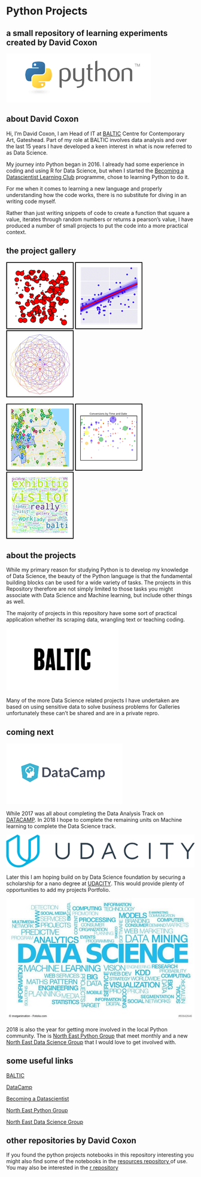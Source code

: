 # Python Projects
## a small repository of learning experiments created by David Coxon

![Python](Images/python.png?raw=true)

## about David Coxon

Hi, I’m David Coxon, I am Head of IT at [BALTIC](http://baltic.art) Centre for Contemporary Art, Gateshead. Part of my role at BALTIC involves data analysis and over the last 15 years I have developed a keen interest in what is now referred to as Data Science. 

My journey into Python began in 2016. I already had some experience in coding and using R for Data Science, but when I started the [Becoming a Datascientist Learning Club](https://www.becomingadatascientist.com/learningclub/) programme, chose to learning Python to do it.

For me when it comes to learning a new language and properly understanding how the code works, there is no substitute for diving in an writing code myself. 

Rather than just writing snippets of code to create a function that square a value, iterates through random numbers or returns a pearson’s value, I have produced a number of small projects to put the code into a more practical context.

## the project gallery

![Art Maker](Images/Gallery/artsquareb.png?raw=true)
![Regressions](Images/Gallery/regressionsquareb.png?raw=true)
![Turtles](Images/Gallery/turtlessquareb.png?raw=true)

![Maps](Images/Gallery/mapsquareb.png?raw=true)
![Conversions](Images/Gallery/conversionssquareb.png?raw=true)
![Words](Images/Gallery/wordcloudsqureb.png?raw=true)

## about the projects

While my primary reason for studying Python is to develop my  knowledge of Data Science, the beauty of the Python language is that the fundamental building blocks can be used for a wide variety of tasks. The projects in this Repository therefore are not simply limited to those tasks you might associate with Data Science and Machine learning, but include other things as well. 

The majority of projects in this repository have some sort of practical application whether its scraping data, wrangling text or teaching coding. 

![BALTIC](Images/baltic.png?raw=true)

Many of the more Data Science related projects I have undertaken are based on using sensitive data to solve business problems for Galleries unfortunately these can’t be shared and are in a private repro.

## coming next

![DATACAMP](Images/datacamp.png?raw=true)

While 2017 was all about completing the Data Analysis Track on [DATACAMP](https://www.datacamp.com.com/). In 2018 I hope to complete the remaining units on Machine learning to complete the Data Science track.

![UDACITY](Images/udacity.png?raw=true)

Later this I am hoping build on by Data Science foundation by securing a scholarship for a nano degree at [UDACITY](https://eu.udacity.com/nanodegree). This would provide plenty of opportunities to add my projects Portfolio.

![NE DataScience](Images/nedatascience.jpeg?raw=true)

2018 is also the year for getting more involved in the local Python community. The is [North East Python Group](https://www.pythonnortheast.com/) that meet monthly and a new [North East Data Science Group](https://www.meetup.com/Newcastle-Upon-Tyne-Data-Science-Meetup/) that I would love to get involved with. 

## some useful links

[BALTIC](http://baltic.art) 

[DataCamp](https://www.datacamp.com/)

[Becoming a Datascientist](https://www.becomingadatascientist.com/learningclub/)

[North East Python Group](https://www.pythonnortheast.com/)

[North East Data Science Group](https://www.meetup.com/Newcastle-Upon-Tyne-Data-Science-Meetup/)

## other repositories by David Coxon
If you found the python projects notebooks in this repository interesting you might also find some of the notebooks in the [resources repository ](https://github.com/davidcoxon/Python/tree/master/Reference) of use. 
You may also be interested in the [r repository ](https://github.com/davidcoxon/R)
